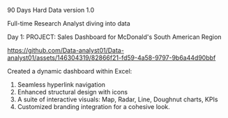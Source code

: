 90 Days Hard Data version 1.0

 Full-time Research Analyst diving into data
       

Day 1: PROJECT: Sales Dashboard for McDonald's South American Region


https://github.com/Data-analyst01/Data-analyst01/assets/146304319/82866f21-fd59-4a58-9797-9b6a44d90bbf

Created a dynamic dashboard within Excel:

1. Seamless hyperlink navigation
2. Enhanced structural design with icons
3. A suite of interactive visuals: Map, Radar, Line, Doughnut charts, KPIs
4. Customized branding integration for a cohesive look.


